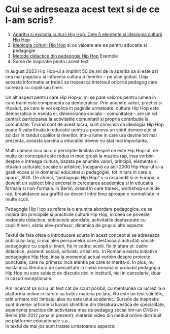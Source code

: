 # Cui se adreseaza acest text si de ce l-am scris?

1. [Aparitia si evolutia culturii Hip Hop. Cele 5 elemente si Ideologia culturii Hip Hop](elemente-ideologie.md)
2. [Ideologia culturii Hip Hop](ideologie.md) si ce valoare are ea pentru educatie si pedagogie 
3. [Metode didactice din pedagogia Hip Hop](metode-didactice.md) Exemple 
4. Surse de inspiratie pentru acest text

In august 2023 Hip Hop-ul a implinit 50 de ani de la aparitia sa si este azi cea mai populara si influenta cultura a tinerilor – pe plan global. Deja aceasta informatie ar trebui sa trezeasca interesul oricarui pedagog care lucreaza cu copiii sau tineri. 

Un alt aspect pentru care Hip Hop-ul mi se pare valoros pentru lumea in care traim este componenta sa democratica. Prin anumite valori, practici si ritualuri, pe care le voi explica in paginile urmatoare, cultura Hip Hop este democratica in esenta ei, dimensiunea sociala – comunitatea – are un rol central: participarea la activitatile comunitatii si propria contributie la comunitate. Tinand cont de acest lucru, sunt convinsa ca ideologia Hip Hop poate fi valorificata in educatie pentru a promova un spirit democratic si solidar in randul copiilor si tinerilor. Intr-o lume in care ura devine tot mai prezenta, aceasta sarcina a educatiei devine cu atat mai importanta.

Multi oameni inca au o o perceptie limitata despre ce este Hip Hop-ul: de multe ori conceptul este redus in mod gresit la muzica rap, insa vorbim despre o intreaga cultura, bazata pe anumite valori, principii, elemente si ritualuri culturale, sociale si artistice. 
Incepand cu anii 2000 Hip Hop-ul si-a gasit vocea si in domeniul educatiei si pedagogiei, tot in tara in care a aparut, SUA. De atunci, “pedagogia Hip Hop” s-a raspandit si in Europa, a devenit un subiect bine ancorat in cercetarea academica si in educatia formala si non-formala. In Berlin, orasul in care traiesc, workshop-urile de rap, breakdance sau graffiti au devenit intre timp aproape o normalitate in multe scoli.

Pedagogia Hip Hop se refera la o anumita abordare pedagogica, ce se inspira din principiile si practicile culturii Hip Hop, in ceea ce priveste metodele didactice, subiectele abordate, activitatile desfasurate cu copiii/tinerii, elatia elev-profesor, dinamica de grup si alte aspecte.

Textul de fata ofera o introducere scurta in acest concept si se adreseaza publicului larg, si mai ales persoanelor care desfasoara activitati social-pedagogice cu copii si tineri, fie in cadrul scolii, fie in afara ei: cadre didactice, asistenti sociali, activisti, artisti etc. 
In Romania exista initiative pedagogice Hip Hop, insa la momentul actual vorbim despre proiecte punctuale, care nu primesc inca atentia pe care ar merita-o. In plus, nu exista inca literatura de specialitate in limba romana si probabil pedagogia Hip Hop nu este subiect de discutie nici in institutii, nici in cancelarie, doar in cazuri exceptionale.

Am incercat sa scriu un text cat de scurt posibil, cu mentiunea ca lucrez la o platforma online in care o sa tratez materia pe larg. Nu este un text stiintific, prin urmare nici limbajul ales nu este unul academic. Sursele de inspiratie sunt diverse: articole si lucrari stiintifice din literatura vestica de specialitate, experienta practica din activitatea mea de pedagog social intr-un ONG in Berlin (din 2012 pana in prezent), material video din mediul online distribuit pe platforme educationale s.a..  
In textul de mai jos sunt tratate urmatoarele aspecte:


